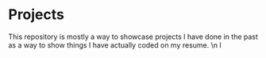 # Projects
This repository is mostly a way to showcase projects I have done in the past as a way to show things I have actually coded on my resume. \n
l
